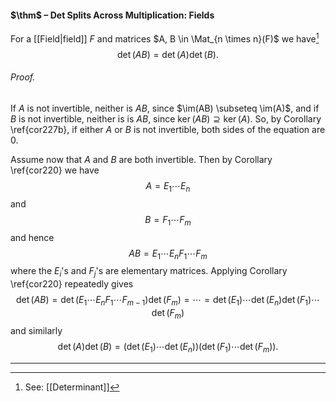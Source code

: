 #### $\thm$ – Det Splits Across Multiplication: Fields
For a [[Field|field]] $F$ and matrices $A, B \in \Mat_{n \times n}(F)$ we have[^1] $$\det(AB) = \det(A)\det(B).$$
###### *Proof.* 
If $A$ is not invertible, neither is $AB$, since $\im(AB) \subseteq \im(A)$, and if $B$ is not invertible, neither is is $AB$, since $\ker(AB) \supseteq \ker(A)$. So, by Corollary \ref{cor227b}, if either $A$ or $B$ is not invertible, both sides of the equation are $0$.

Assume now that $A$ and $B$ are both invertible.  Then by Corollary \ref{cor220} we have $$
A = E_1 \cdots E_n$$and$$
B = F_1 \cdots F_m
$$and hence
$$
AB = E_1 \cdots E_n F_1 \cdots F_m
$$where the $E_i$'s and $F_j$'s are elementary matrices. Applying Corollary \ref{cor220} repeatedly gives $$
\det(AB) = \det(E_1 \cdots E_n F_1 \cdots F_{m-1}) \det(F_m) = \cdots
= \det(E_1) \cdots \det(E_n) \det(F_1) \cdots \det(F_m)$$and similarly$$
\det(A) \det(B) = \left(\det(E_1) \cdots \det(E_n)\right) \left( \det(F_1) \cdots \det(F_m)\right).
$$
***

[^1]: See: [[Determinant]]